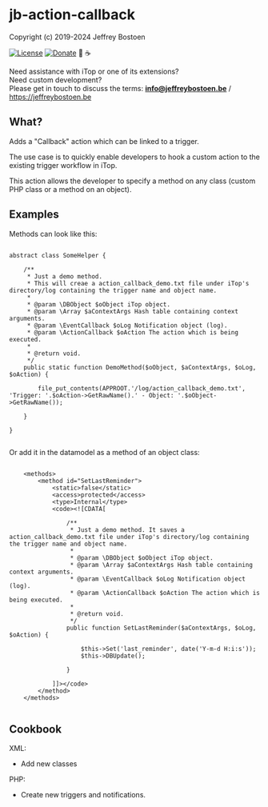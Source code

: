 # jb-action-callback

Copyright (c) 2019-2024 Jeffrey Bostoen

[![License](https://img.shields.io/github/license/jbostoen/iTop-custom-extensions)](https://github.com/jbostoen/iTop-custom-extensions/blob/master/license.md)
[![Donate](https://img.shields.io/badge/Donate-PayPal-green.svg)](https://www.paypal.me/jbostoen)
🍻 ☕

Need assistance with iTop or one of its extensions?  
Need custom development?  
Please get in touch to discuss the terms: **info@jeffreybostoen.be** / https://jeffreybostoen.be

## What?

Adds a "Callback" action which can be linked to a trigger.

The use case is to quickly enable developers to hook a custom action to the existing trigger workflow in iTop.  

This action allows the developer to specify a method on any class (custom PHP class or a method on an object).


## Examples

Methods can look like this:


```

abstract class SomeHelper {

	/**
	 * Just a demo method. 
	 * This will creae a action_callback_demo.txt file under iTop's directory/log containing the trigger name and object name.
	 *
	 * @param \DBObject $oObject iTop object.
	 * @param \Array $aContextArgs Hash table containing context arguments.
	 * @param \EventCallback $oLog Notification object (log).
	 * @param \ActionCallback $oAction The action which is being executed.
	 *
	 * @return void.
	 */
	public static function DemoMethod($oObject, $aContextArgs, $oLog, $oAction) {
	
		file_put_contents(APPROOT.'/log/action_callback_demo.txt', 'Trigger: '.$oAction->GetRawName().' - Object: '.$oObject->GetRawName());
		
	}

}


```

Or add it in the datamodel as a method of an object class:

```

	<methods>
		<method id="SetLastReminder">
			<static>false</static>
			<access>protected</access>
			<type>Internal</type>
			<code><![CDATA[
		  
				/**
				 * Just a demo method. It saves a action_callback_demo.txt file under iTop's directory/log containing the trigger name and object name.
				 *
				 * @param \DBObject $oObject iTop object.
				 * @param \Array $aContextArgs Hash table containing context arguments.
				 * @param \EventCallback $oLog Notification object (log).
				 * @param \ActionCallback $oAction The action which is being executed.
				 *
				 * @return void.
				 */
				public function SetLastReminder($aContextArgs, $oLog, $oAction) {
				
					$this->Set('last_reminder', date('Y-m-d H:i:s'));
					$this->DBUpdate();
					
				}
				
			]]></code>
		</method>
	</methods>
			
```


## Cookbook

XML:
* Add new classes

PHP:
* Create new triggers and notifications.
